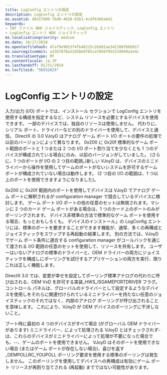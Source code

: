 ```yaml
---
title: LogConfig エントリの設定
description: LogConfig エントリの設定
ms.assetid: d8317009-f8d0-4020-83b1-4cdf6366a642
keywords:
- INF ファイル WDK ジョイスティック、LogConfig エントリ
- LogConfig エントリ WDK ジョイスティック
ms.localizationpriority: medium
ms.date: 10/17/2018
ms.openlocfilehash: 4faf9e9653f4fb48225c2bb02ae342108f66b91f
ms.sourcegitcommit: a33b7978e22d5bb9f65ca7056f955319049a2e4c
ms.translationtype: MT
ms.contentlocale: ja-JP
ms.lasthandoff: 01/31/2019
ms.locfileid: "56552625"
---
```

# <a name="setting-up-logconfig-entries"></a>LogConfig エントリの設定





入力/出力 (I/O) ポートでは、インストール セクションで LogConfig エントリを使用する構成を指定するなど、システム リソースを必要とするデバイスを使用できます。 一部のデバイスでは、独自のリソースは使用しません。 代わりに、シリアル ポート、ドライバーなどの別のドライバーを使用して、デバイスと通信。 DirectX の 3.0 VJoyD はアナログ ゲーム ポート I/O ポートの要件の処理で以前のバージョンによって異なります。 0x200 に 0x20f 標準的なゲーム ポート範囲のポートと 1 つまたは 2 つの I/O ポート割り当てを少なくとも 1 つのデバイスが構成されている場合にのみ、以前のバージョンがしていました。 (さらに、1 つのポートが I/O の 2 つ目の範囲。)新しい VJoyD は、デバイスのミニドライバーから操作を使用してゲームのポートがないシステムを許可するゲーム ポートが構成されていない場合は動作します。 (2 つ目の I/O の範囲は、1 つ以上のポートを使用できますようになりました)。

0x200 に 0x20f 範囲内のポートを使用してデバイスは VJoyD でアナログ ゲーム ポートに解釈されるが configuration manager で競合しているデバイスに検討します。 ゲーム ポート I/O ポートの他の任意のセットは無視されます。マシンに 2 つのカード ゲーム ポートがある場合は、1 つのカード上のポートのみがポーリングされます。 デバイス非標準の方法で標準的なゲーム ポートを使用する場合、もっとおもしろくも。 デバイスのインストール」の LogConfig エントリには、標準のポートを要求することができます機能が、通常、多くの再構成とジョイスティックをスワップする再起動の結果します。 別の方法では、VJoyD でゲーム ポート条件に適合する configuration manager がコールバックを通じて渡される I/O 範囲の任意のセットを使用して、リソースを共有します。 ユーザーはいないアナログの標準のドライバーと、OEM ドライバーの両方にジョイスティックを構成しにポーリングを試行するアプリケーションの両方を実行、限りこれは正しく機能します。

DirectX 3.0 では、変更が幸せを設定してポーリング標準アナログの代わりに呼び出される、OEM VxD を許可する実装\_HWS\_ISGAMEPORTDRIVER フラグ。 コントロール パネルは、グローバルのドライバーとして設定するようなデバイスを使用しをそれらに関連付けられているミニドライバーを持たない任意のジョイスティックのそれではなく、内部のアナログ ポーリングが呼び出されることを意味します。 これにより、VJoyD が OEM デバイスのポーリングに干渉しないこと。

ブート時に最初の 4 つのデバイスがすべて場合 (がグローバル OEM ドライバーがあります) ミニドライバー、によって処理される VJoyD とはチェックされず-は、これらのデバイスがミニドライバーによって処理が不要になった場合でも、--、ゲームのポートを使用できません。 VJoyD はそのポートを使用できない場合 (またはゲーム ポートが存在しない場合)、喜びを返す\_OEMPOLLRC\_YOUPOLL ポーリング要求を使用する標準のポーリングは発生しません。 このポーリングを使用してデバイスへの再構成は有効にゲーム ポート リソースが再割り当てされる (再起動) までではない可能性があります。

 

 




